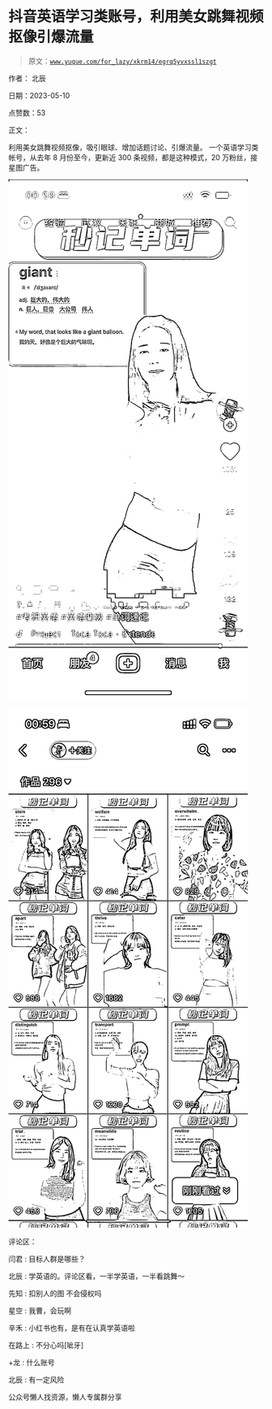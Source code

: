# 抖音英语学习类账号，利用美女跳舞视频抠像引爆流量

> 原文：[`www.yuque.com/for_lazy/xkrm14/egrq5yvxssl1szgt`](https://www.yuque.com/for_lazy/xkrm14/egrq5yvxssl1szgt)



作者： 北辰



日期：2023-05-10



点赞数：53

<ne-card data-card-name="hr" data-card-type="block" id="lYzyZ" data-event-boundary="card">

正文：



利用美女跳舞视频抠像，吸引眼球、增加话题讨论、引爆流量。 一个英语学习类帐号，从去年 8 月份至今，更新近 300 条视频，都是这种模式，20 万粉丝，接星图广告。



<ne-card data-card-name="image" data-card-type="inline" id="g7OoH" data-event-boundary="card">![](img/b9065829fa65a0bb3c5b999cd6cefed6.png)</ne-card>



<ne-card data-card-name="image" data-card-type="inline" id="jDK6v" data-event-boundary="card">![](img/d3766a0805925e4a35cc7eddb5dca889.png)</ne-card>

<ne-card data-card-name="hr" data-card-type="block" id="b0YeF" data-event-boundary="card">

评论区：



闫君 : 目标人群是哪些？



北辰 : 学英语的。评论区看，一半学英语，一半看跳舞～



先知 : 扣别人的图 不会侵权吗



星空 : 我曹，会玩啊



辛禾 : 小红书也有，是有在认真学英语啦



在路上 : 不分心吗[呲牙]



+龙 : 什么账号



北辰 : 有一定风险

<ne-card data-card-name="hr" data-card-type="block" id="Ov5Mo" data-event-boundary="card">

公众号懒人找资源，懒人专属群分享

</ne-card></ne-card></ne-card>